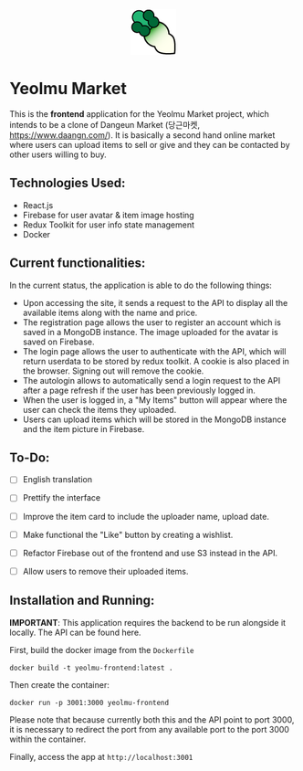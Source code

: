 <p style="text-align: center;"><img src="./github-repository-img/yeolmu.png"></img></p>

Yeolmu Market
======

This is the **frontend** application for the Yeolmu Market</a> project, which intends to be a clone of Dangeun Market (당근마켓, https://www.daangn.com/). It is basically a second hand online market where users can upload items to sell or give and they can be contacted by other users willing to buy.

## Technologies Used:

* React.js
* Firebase for user avatar & item image hosting
* Redux Toolkit for user info state management
* Docker

## Current functionalities:

In the current status, the application is able to do the following things:

* Upon accessing the site, it sends a request to the API to display all the available items along with the name and price.
* The registration page allows the user to register an account which is saved in a MongoDB instance. The image uploaded for the avatar is saved on Firebase.
* The login page allows the user to authenticate with the API, which will return userdata to be stored by redux toolkit. A cookie is also placed in the browser. Signing out will remove the cookie.
* The autologin allows to automatically send a login request to the API after a page refresh if the user has been previously logged in.
* When the user is logged in, a "My Items" button will appear where the user can check the items they uploaded.
* Users can upload items which will be stored in the MongoDB instance and the item picture in Firebase.


## To-Do:
- [ ] English translation
- [ ] Prettify the interface
- [ ] Improve the item card to include the uploader name, upload date.
- [ ] Make functional the "Like" button by creating a wishlist.
- [ ] Refactor Firebase out of the frontend and use S3 instead in the API.
- [ ] Allow users to remove their uploaded items.
 


## Installation and Running:

**IMPORTANT**: This application requires the backend to be run alongside it locally. The API can be found <a src="">here</a>.

First, build the docker image from the ```Dockerfile```
```code
docker build -t yeolmu-frontend:latest .
```
Then create the container:

```code
docker run -p 3001:3000 yeolmu-frontend
```
Please note that because currently both this and the API point to port 3000, it is necessary to redirect the port from any available port to the port 3000 within the container.

Finally, access the app at ```http://localhost:3001```

